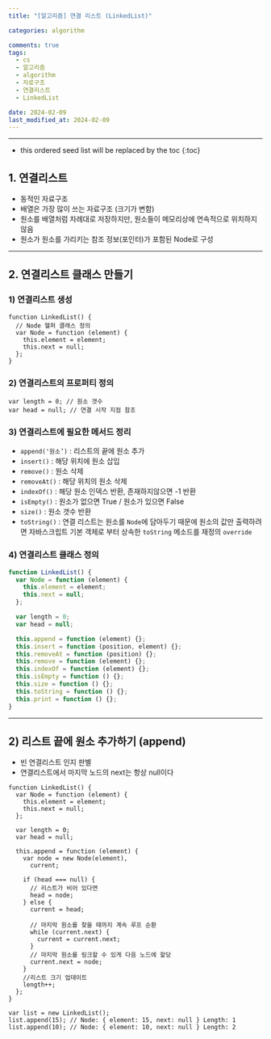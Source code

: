 ```yaml
---
title: "[알고리즘] 연결 리스트 (LinkedList)"

categories: algorithm

comments: true
tags:
  - cs
  - 알고리즘
  - algorithm
  - 자료구조
  - 연결리스트
  - LinkedList

date: 2024-02-09
last_modified_at: 2024-02-09
---
```


---

<!-- prettier-ignore -->
* this ordered seed list will be replaced by the toc 
{:toc}

## 1. 연결리스트

- 동적인 자료구조
- 배열은 가장 많이 쓰는 자료구조 (크기가 변함)
- 원소를 배열처럼 차례대로 저장하지만, 원소들이 메모리상에 연속적으로 위치하지 않음
- 원소가 원소를 가리키는 참조 정보(포인터)가 포함된 Node로 구성

---

## 2. 연결리스트 클래스 만들기

### 1) 연결리스트 생성

```tsx
function LinkedList() {
  // Node 헬퍼 클래스 정의
  var Node = function (element) {
    this.element = element;
    this.next = null;
  };
}
```

### 2) 연결리스트의 프로퍼티 정의

```tsx
var length = 0; // 원소 갯수
var head = null; // 연결 시작 지점 참조
```

### 3) 연결리스트에 필요한 메서드 정리

- `append('원소’)` : 리스트의 끝에 원소 추가
- `insert()` : 해당 위치에 원소 삽입
- `remove()` : 원소 삭제
- `removeAt()` : 해당 위치의 원소 삭제
- `indexOf()` : 해당 원소 인덱스 반환, 존재하지않으면 -1 반환
- `isEmpty()` : 원소가 없으면 True / 원소가 있으면 False
- `size()` : 원소 갯수 반환
- `toString()` : 연결 리스트는 원소를 `Node`에 담아두기 때문에 원소의 값만 출력하려면 자바스크립트 기본 객체로 부터 상속한 `toString` 메소드를 재정의 `override`

### 4) 연결리스트 클래스 정의

```jsx
function LinkedList() {
  var Node = function (element) {
    this.element = element;
    this.next = null;
  };

  var length = 0;
  var head = null;

  this.append = function (element) {};
  this.insert = function (position, element) {};
  this.removeAt = function (position) {};
  this.remove = function (element) {};
  this.indexOf = function (element) {};
  this.isEmpty = function () {};
  this.size = function () {};
  this.toString = function () {};
  this.print = function () {};
}
```

---

## 2) 리스트 끝에 원소 추가하기 (append)

- 빈 연결리스트 인지 판별
- 연결리스트에서 마지막 노드의 next는 항상 null이다

```tsx
function LinkedList() {
  var Node = function (element) {
    this.element = element;
    this.next = null;
  };

  var length = 0;
  var head = null;

  this.append = function (element) {
    var node = new Node(element),
      current;

    if (head === null) {
      // 리스트가 비어 있다면
      head = node;
    } else {
      current = head;

      // 마지막 원소를 찾을 때까지 계속 루프 순환
      while (current.next) {
        current = current.next;
      }
      // 마지막 원소를 링크할 수 있게 다음 노드에 할당
      current.next = node;
    }
    //리스트 크기 업데이트
    length++;
  };
}

var list = new LinkedList();
list.append(15); // Node: { element: 15, next: null } Length: 1
list.append(10); // Node: { element: 10, next: null } Length: 2
```
